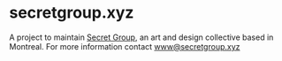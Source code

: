 # secretgroup.xyz

A project to maintain [Secret Group](http://secretgroup.xyz), an art and design collective based in Montreal. For more information contact www@secretgroup.xyz

